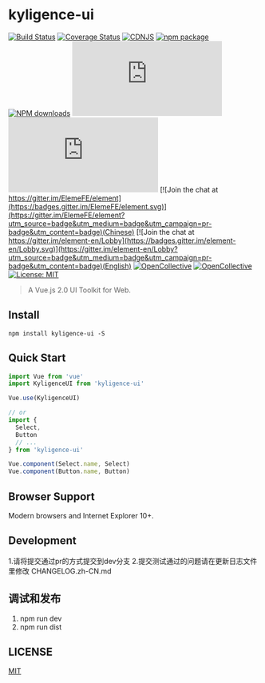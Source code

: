 
# kyligence-ui

[![Build Status](https://travis-ci.org/ElemeFE/element.svg?branch=master)](https://travis-ci.org/ElemeFE/element)
[![Coverage Status](https://coveralls.io/repos/github/ElemeFE/element/badge.svg?branch=master)](https://coveralls.io/github/ElemeFE/element?branch=master)
[![CDNJS](https://img.shields.io/cdnjs/v/element-ui.svg)](https://cdnjs.com/libraries/kyligence-ui)
[![npm package](https://img.shields.io/npm/v/element-ui.svg)](https://www.npmjs.org/package/kyligence-ui)
[![NPM downloads](http://img.shields.io/npm/dm/element-ui.svg)](https://npmcharts.com/compare/kyligence-ui?minimal=true)
![JS gzip size](http://img.badgesize.io/https://unpkg.com/kyligence-ui/lib/index.js?compression=gzip&label=gzip%20size:%20JS)
![CSS gzip size](http://img.badgesize.io/https://unpkg.com/kyligence-ui/lib/theme-chalk/index.css?compression=gzip&label=gzip%20size:%20CSS)
[![Join the chat at https://gitter.im/ElemeFE/element](https://badges.gitter.im/ElemeFE/element.svg)](https://gitter.im/ElemeFE/element?utm_source=badge&utm_medium=badge&utm_campaign=pr-badge&utm_content=badge)(Chinese)
[![Join the chat at https://gitter.im/element-en/Lobby](https://badges.gitter.im/element-en/Lobby.svg)](https://gitter.im/element-en/Lobby?utm_source=badge&utm_medium=badge&utm_campaign=pr-badge&utm_content=badge)(English)
[![OpenCollective](https://opencollective.com/element/backers/badge.svg)](#backers) 
[![OpenCollective](https://opencollective.com/element/sponsors/badge.svg)](#sponsors)
 [![License: MIT](https://img.shields.io/badge/License-MIT-yellow.svg)](LICENSE)
> A Vue.js 2.0 UI Toolkit for Web.


## Install
```shell
npm install kyligence-ui -S
```

## Quick Start
``` javascript
import Vue from 'vue'
import KyligenceUI from 'kyligence-ui'

Vue.use(KyligenceUI)

// or
import {
  Select,
  Button
  // ...
} from 'kyligence-ui'

Vue.component(Select.name, Select)
Vue.component(Button.name, Button)
```

## Browser Support
Modern browsers and Internet Explorer 10+.

## Development
1.请将提交通过pr的方式提交到dev分支
2.提交测试通过的问题请在更新日志文件里修改 CHANGELOG.zh-CN.md

## 调试和发布
1. npm run dev
2. npm run dist

## LICENSE
[MIT](LICENSE)
